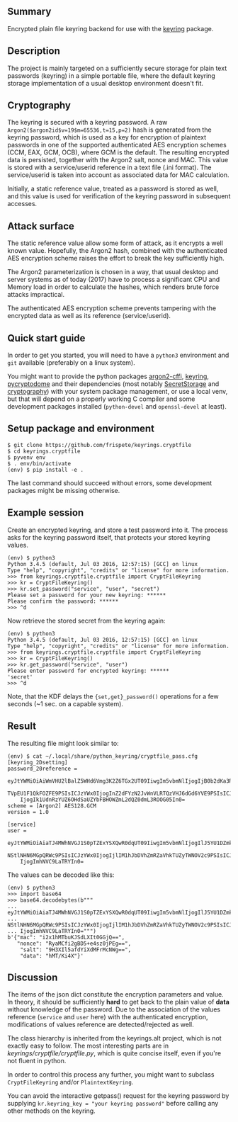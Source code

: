 Summary
-------

Encrypted plain file keyring backend for use with the
[keyring](https://pypi.python.org/pypi/keyring)  package.

Description
-----------
The project is mainly targeted on a sufficiently secure storage for plain text
passwords (keyring) in a simple portable file, where the default keyring storage
implementation of a usual desktop environment doesn't fit.

Cryptography
------------
The keyring is secured with a keyring password. A raw
`Argon2($argon2id$v=19$m=65536,t=15,p=2)` hash is generated from the keyring
password, which is used as a key for encryption of plaintext passwords in one of
the supported authenticated AES encryption schemes (CCM, EAX, GCM, OCB), where
GCM is the default. The resulting encrypted data is persisted, together with the
Argon2 salt, nonce and MAC. This value is stored with a service/userid reference
in a text file (.ini format). The service/userid is taken into account as
associated data for MAC calculation.

Initially, a static reference value, treated as a password is stored as well,
and this value is used for verification of the keyring password in subsequent
accesses.

Attack surface
--------------
The static reference value allow some form of attack, as it encrypts a well
known value. Hopefully, the Argon2 hash, combined with the authenticated AES
encryption scheme raises the effort to break the key sufficiently high.

The Argon2 parameterization is chosen in a way, that usual desktop and server
systems as of today (2017) have to process a significant CPU and Memory load
in order to calculate the hashes, which renders brute force attacks impractical.

The authenticated AES encryption scheme prevents tampering with the encrypted
data as well as its reference (service/userid).

Quick start guide
-----------------

In order to get you started, you will need to have a `python3` environment
and `git` available (preferably on a linux system).

You might want to provide the python packages [argon2-cffi](https://pypi.python.org/pypi/argon2_cffi), [keyring](https://pypi.python.org/pypi/keyring), [pycryptodome](https://pypi.python.org/pypi/pycryptodome)
and their dependencies (most notably [SecretStorage](https://pypi.python.org/pypi/SecretStorage) and [cryptography](https://pypi.python.org/pypi/cryptography)) with your
system package management, or use a local venv, but that will depend on a
properly working C compiler and some development packages installed
(`python-devel` and `openssl-devel` at least).

Setup package and environment
-----------------------------

```
$ git clone https://github.com/frispete/keyrings.cryptfile
$ cd keyrings.cryptfile
$ pyvenv env
$ . env/bin/activate
(env) $ pip install -e .
```

The last command should succeed without errors, some development packages might
be missing otherwise.

Example session
---------------

Create an encrypted keyring, and store a test password into it. The process asks
for the keyring password itself, that protects your stored keyring values.

```
(env) $ python3
Python 3.4.5 (default, Jul 03 2016, 12:57:15) [GCC] on linux
Type "help", "copyright", "credits" or "license" for more information.
>>> from keyrings.cryptfile.cryptfile import CryptFileKeyring
>>> kr = CryptFileKeyring()
>>> kr.set_password("service", "user", "secret")
Please set a password for your new keyring: ******
Please confirm the password: ******
>>> ^d
```

Now retrieve the stored secret from the keyring again:

```
(env) $ python3
Python 3.4.5 (default, Jul 03 2016, 12:57:15) [GCC] on linux
Type "help", "copyright", "credits" or "license" for more information.
>>> from keyrings.cryptfile.cryptfile import CryptFileKeyring
>>> kr = CryptFileKeyring()
>>> kr.get_password("service", "user")
Please enter password for encrypted keyring: ******
'secret'
>>> ^d
```

Note, that the KDF delays the `{set,get}_password()` operations for a few seconds
(~1 sec. on a capable system).

Result
------

The resulting file might look similar to:
```
(env) $ cat ~/.local/share/python_keyring/cryptfile_pass.cfg
[keyring_2Dsetting]
password_20reference =
    eyJtYWMiOiAiWmVHU2lBalZ5WHd6Vmg3K2Z6TGx2UT09IiwgIm5vbmNlIjogIjB0b2dKa3RYdmdY
    TVpEU1F1QkFOZFE9PSIsICJzYWx0IjogInZ2dFYzN2JvWnVLRTQzVHJ6dGd6YVE9PSIsICJkYXRh
    IjogIk1UdnRzYUZ6OHdSaUZYbFBHOWZmL2dQZ0dmL3ROOG05In0=
scheme = [Argon2] AES128.GCM
version = 1.0

[service]
user =
    eyJtYWMiOiAiaTJ4MWhNVGJ1S0pTZExYSXQwR0dqUT09IiwgIm5vbmNlIjogIlJ5YU1DZmkyZ0JE
    NStlNHN6MGpQRWc9PSIsICJzYWx0IjogIjlIM1hJbDVhZmRZaVhkTUZyTWNOV2c9PSIsICJkYXRh
    IjogImhNVC9LaTRYIn0=
```

The values can be decoded like this:

```
(env) $ python3
>>> import base64
>>> base64.decodebytes(b"""
... eyJtYWMiOiAiaTJ4MWhNVGJ1S0pTZExYSXQwR0dqUT09IiwgIm5vbmNlIjogIlJ5YU1DZmkyZ0JE
... NStlNHN6MGpQRWc9PSIsICJzYWx0IjogIjlIM1hJbDVhZmRZaVhkTUZyTWNOV2c9PSIsICJkYXRh
... IjogImhNVC9LaTRYIn0=""")
b'{"mac": "i2x1hMTbuKJSdLXIt0GGjQ==",
   "nonce": "RyaMCfi2gBD5+e4sz0jPEg==",
    "salt": "9H3XIl5afdYiXdMFrMcNWg==",
    "data": "hMT/Ki4X"}'
```

Discussion
----------

The items of the json dict constitute the encryption parameters and value. In
theory, it should be sufficiently **hard** to get back to the plain value of
**data** without knowledge of the password. Due to the association of the values
reference (`service` and `user` here) with the authenticated encryption,
modifications of values reference are detected/rejected as well.

The class hierarchy is inherited from the keyrings.alt project, which is not
exactly easy to follow. The most interesting parts are in
*keyrings/cryptfile/cryptfile.py*, which is quite concise itself, even if you're
not fluent in python.

In order to control this process any further, you might want to subclass
`CryptFileKeyring` and/or `PlaintextKeyring`.

You can avoid the interactive getpass() request for the keyring password by
supplying `kr.keyring_key = "your keyring password"` before calling any other
methods on the keyring.
